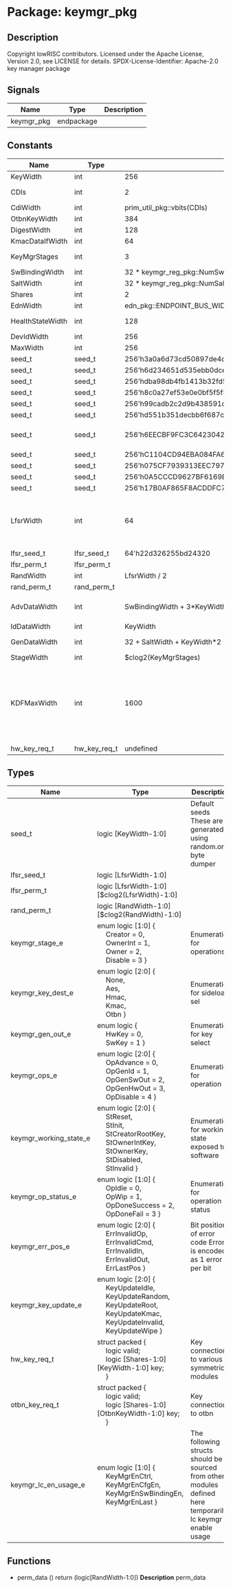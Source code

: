 # Package: keymgr_pkg

## Description

Copyright lowRISC contributors.
 Licensed under the Apache License, Version 2.0, see LICENSE for details.
 SPDX-License-Identifier: Apache-2.0
 key manager package
 

## Signals

| Name       | Type       | Description |
| ---------- | ---------- | ----------- |
| keymgr_pkg | endpackage |             |
## Constants

| Name             | Type         | Value                                                                 | Description                                                                                                                                                                                                                                                  |
| ---------------- | ------------ | --------------------------------------------------------------------- | ------------------------------------------------------------------------------------------------------------------------------------------------------------------------------------------------------------------------------------------------------------ |
| KeyWidth         | int          | 256                                                                   |                                                                                                                                                                                                                                                              |
| CDIs             | int          | 2                                                                     | 2 different CDIs, sealing / attestation                                                                                                                                                                                                                      |
| CdiWidth         | int          | prim_util_pkg::vbits(CDIs)                                            |                                                                                                                                                                                                                                                              |
| OtbnKeyWidth     | int          | 384                                                                   |                                                                                                                                                                                                                                                              |
| DigestWidth      | int          | 128                                                                   | uses truncated hash                                                                                                                                                                                                                                          |
| KmacDataIfWidth  | int          | 64                                                                    | KMAC interface data width                                                                                                                                                                                                                                    |
| KeyMgrStages     | int          | 3                                                                     | Number of key manager stages (creator, ownerInt, owner)                                                                                                                                                                                                      |
| SwBindingWidth   | int          | 32 * keymgr_reg_pkg::NumSwBindingReg                                  |                                                                                                                                                                                                                                                              |
| SaltWidth        | int          | 32 * keymgr_reg_pkg::NumSaltReg                                       |                                                                                                                                                                                                                                                              |
| Shares           | int          | 2                                                                     | number of key shares                                                                                                                                                                                                                                         |
| EdnWidth         | int          | edn_pkg::ENDPOINT_BUS_WIDTH                                           |                                                                                                                                                                                                                                                              |
| HealthStateWidth | int          | 128                                                                   | These should be defined in another module's package                                                                                                                                                                                                          |
| DevIdWidth       | int          | 256                                                                   |                                                                                                                                                                                                                                                              |
| MaxWidth         | int          | 256                                                                   |                                                                                                                                                                                                                                                              |
| seed_t           | seed_t       | 256'h3a0a6d73cd50897de4d744bd65ebdb3837ea77087d878651c517c18a5742b2f9 |                                                                                                                                                                                                                                                              |
| seed_t           | seed_t       | 256'h6d234651d535ebb0dce4d82f503096614355fc7b84595e4f67a866177d421df6 |                                                                                                                                                                                                                                                              |
| seed_t           | seed_t       | 256'hdba98db4fb1413b32fd5a4deac3ce546966a4bc2761235643358c8e76083d382 |                                                                                                                                                                                                                                                              |
| seed_t           | seed_t       | 256'h8c0a27ef53e0e0bf5f5f5e26a30a0d0db10761ed802c6d2fd22873209976021e |                                                                                                                                                                                                                                                              |
| seed_t           | seed_t       | 256'h99cadb2c2d9b438591d943a89bc64dbb3bc2abc842eeea5faf74d27f7a7c99b6 |                                                                                                                                                                                                                                                              |
| seed_t           | seed_t       | 256'hd551b351decbb6f687c7f5c845363f12d6411fae812e16b23bc8ae59885a56b1 |                                                                                                                                                                                                                                                              |
| seed_t           | seed_t       | 256'h6EECBF9FC3C64230421DA1EAEC48F871070A3582E71AD4059D5D550784E9B9DE | Target based deriviation seeds These are used during the generation stages for sideload                                                                                                                                                                      |
| seed_t           | seed_t       | 256'hC1104CD94EBA084FA6438188038006489F3DF38771214AE0BBA65CEB9BC2366F |                                                                                                                                                                                                                                                              |
| seed_t           | seed_t       | 256'h075CF7939313EEC797019BD0036D9500374A8FD9121CC8E78E1E3359D5F77C4E |                                                                                                                                                                                                                                                              |
| seed_t           | seed_t       | 256'h0A5CCCD9627BF6169B3A765D3D6D0CD89DBDCB7B6DF8D3C03746D60A0145D3ED |                                                                                                                                                                                                                                                              |
| seed_t           | seed_t       | 256'h17B0AF865F8ACDDFC7580C2B7BC3FB33FC9BB5A4B292216C123ACF99A7861F96 |                                                                                                                                                                                                                                                              |
| LfsrWidth        | int          | 64                                                                    | Default Lfsr configurations These LFSR parameters have been generated with $ util/design/gen-lfsr-seed.py --width 64 --seed 691876113 --prefix ""                                                                                                            |
| lfsr_seed_t      | lfsr_seed_t  | 64'h22d326255bd24320                                                  |                                                                                                                                                                                                                                                              |
| lfsr_perm_t      | lfsr_perm_t  |                                                                       |                                                                                                                                                                                                                                                              |
| RandWidth        | int          | LfsrWidth / 2                                                         | Random permutation                                                                                                                                                                                                                                           |
| rand_perm_t      | rand_perm_t  |                                                                       |                                                                                                                                                                                                                                                              |
| AdvDataWidth     | int          | SwBindingWidth + 3*KeyWidth + DevIdWidth + HealthStateWidth           | Width calculations These are the largest calculations in use across all stages                                                                                                                                                                               |
| IdDataWidth      | int          | KeyWidth                                                              |                                                                                                                                                                                                                                                              |
| GenDataWidth     | int          | 32 + SaltWidth + KeyWidth*2                                           | key version + salt + key ID + constant                                                                                                                                                                                                                       |
| StageWidth       | int          | $clog2(KeyMgrStages)                                                  |                                                                                                                                                                                                                                                              |
| KDFMaxWidth      | int          | 1600                                                                  | Max Payload Width to derivation function see security strength description https://keccak.team/keccak.html The max width here is chosen arbitrarily to ensure we do not get out of hand. Since KMAC is a MAC operation, the data can be as long as we need.  |
| hw_key_req_t     | hw_key_req_t | undefined                                                             |                                                                                                                                                                                                                                                              |
## Types

| Name                   | Type                                                                                                                                                                                                                                                                                                                                                                                               | Description                                                                                                 |
| ---------------------- | -------------------------------------------------------------------------------------------------------------------------------------------------------------------------------------------------------------------------------------------------------------------------------------------------------------------------------------------------------------------------------------------------- | ----------------------------------------------------------------------------------------------------------- |
| seed_t                 | logic [KeyWidth-1:0]                                                                                                                                                                                                                                                                                                                                                                               | Default seeds These are generated using random.org byte dumper                                              |
| lfsr_seed_t            | logic [LfsrWidth-1:0]                                                                                                                                                                                                                                                                                                                                                                              |                                                                                                             |
| lfsr_perm_t            | logic [LfsrWidth-1:0][$clog2(LfsrWidth)-1:0]                                                                                                                                                                                                                                                                                                                                                       |                                                                                                             |
| rand_perm_t            | logic [RandWidth-1:0][$clog2(RandWidth)-1:0]                                                                                                                                                                                                                                                                                                                                                       |                                                                                                             |
| keymgr_stage_e         | enum logic [1:0] {<br><span style="padding-left:20px">     Creator   = 0,<br><span style="padding-left:20px">     OwnerInt  = 1,<br><span style="padding-left:20px">     Owner     = 2,<br><span style="padding-left:20px">     Disable   = 3   }                                                                                                                                                  | Enumeration for operations                                                                                  |
| keymgr_key_dest_e      | enum logic [2:0] {<br><span style="padding-left:20px">     None,<br><span style="padding-left:20px">     Aes,<br><span style="padding-left:20px">     Hmac,<br><span style="padding-left:20px">     Kmac,<br><span style="padding-left:20px">     Otbn   }                                                                                                                                         | Enumeration for sideload sel                                                                                |
| keymgr_gen_out_e       | enum logic {<br><span style="padding-left:20px">     HwKey = 0,<br><span style="padding-left:20px">     SwKey = 1   }                                                                                                                                                                                                                                                                              | Enumeration for key select                                                                                  |
| keymgr_ops_e           | enum logic [2:0] {<br><span style="padding-left:20px">     OpAdvance = 0,<br><span style="padding-left:20px">     OpGenId = 1,<br><span style="padding-left:20px">     OpGenSwOut = 2,<br><span style="padding-left:20px">     OpGenHwOut = 3,<br><span style="padding-left:20px">     OpDisable = 4   }                                                                                           | Enumeration for operation                                                                                   |
| keymgr_working_state_e | enum logic [2:0] {<br><span style="padding-left:20px">     StReset,<br><span style="padding-left:20px">     StInit,<br><span style="padding-left:20px">     StCreatorRootKey,<br><span style="padding-left:20px">     StOwnerIntKey,<br><span style="padding-left:20px">     StOwnerKey,<br><span style="padding-left:20px">     StDisabled,<br><span style="padding-left:20px">     StInvalid   } | Enumeration for working state exposed to software                                                           |
| keymgr_op_status_e     | enum logic [1:0] {<br><span style="padding-left:20px">     OpIdle = 0,<br><span style="padding-left:20px">     OpWip = 1,<br><span style="padding-left:20px">     OpDoneSuccess = 2,<br><span style="padding-left:20px">     OpDoneFail = 3   }                                                                                                                                                    | Enumeration for operation status                                                                            |
| keymgr_err_pos_e       | enum logic [2:0] {<br><span style="padding-left:20px">     ErrInvalidOp,<br><span style="padding-left:20px">     ErrInvalidCmd,<br><span style="padding-left:20px">     ErrInvalidIn,<br><span style="padding-left:20px">     ErrInvalidOut,<br><span style="padding-left:20px">     ErrLastPos   }                                                                                                | Bit position of error code Error is encoded as 1 error per bit                                              |
| keymgr_key_update_e    | enum logic [2:0] {<br><span style="padding-left:20px">     KeyUpdateIdle,<br><span style="padding-left:20px">     KeyUpdateRandom,<br><span style="padding-left:20px">     KeyUpdateRoot,<br><span style="padding-left:20px">     KeyUpdateKmac,<br><span style="padding-left:20px">     KeyUpdateInvalid,<br><span style="padding-left:20px">     KeyUpdateWipe   }                               |                                                                                                             |
| hw_key_req_t           | struct packed {<br><span style="padding-left:20px">     logic valid;<br><span style="padding-left:20px">     logic [Shares-1:0][KeyWidth-1:0] key;<br><span style="padding-left:20px">   }                                                                                                                                                                                                         | Key connection to various symmetric modules                                                                 |
| otbn_key_req_t         | struct packed {<br><span style="padding-left:20px">     logic valid;<br><span style="padding-left:20px">     logic [Shares-1:0][OtbnKeyWidth-1:0] key;<br><span style="padding-left:20px">   }                                                                                                                                                                                                     | Key connection to otbn                                                                                      |
| keymgr_lc_en_usage_e   | enum logic [1:0] {<br><span style="padding-left:20px">     KeyMgrEnCtrl,<br><span style="padding-left:20px">     KeyMgrEnCfgEn,<br><span style="padding-left:20px">     KeyMgrEnSwBindingEn,<br><span style="padding-left:20px">     KeyMgrEnLast   }                                                                                                                                              | The following structs should be sourced from other modules defined here temporarily lc keymgr enable usage  |
## Functions
- perm_data <font id="function_arguments">()</font> <font id="function_return">return (logic[RandWidth-1:0])</font>
**Description**
perm_data

